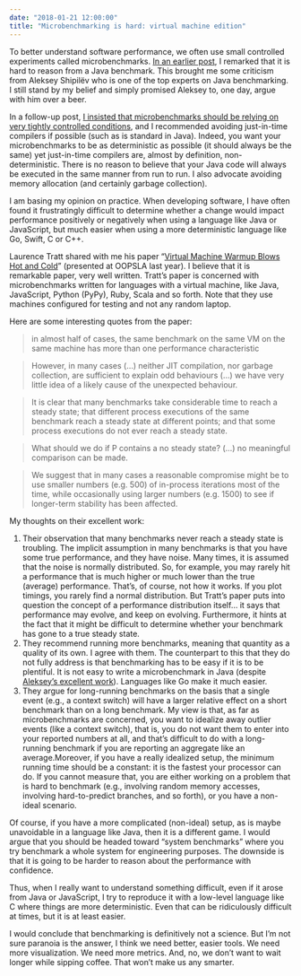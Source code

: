 ```yaml
---
date: "2018-01-21 12:00:00"
title: "Microbenchmarking is hard: virtual machine edition"
---
```




To better understand software performance, we often use small controlled experiments called microbenchmarks. [In an earlier post](/lemire/blog/2018/01/04/dont-make-it-appear-like-you-are-reading-your-own-recent-writes/), I remarked that it is hard to reason from a Java benchmark. This brought me some criticism from Aleksey Shipilëv who is one of the top experts on Java benchmarking. I still stand by my belief and simply promised Aleksey to, one day, argue with him over a beer.

In a follow-up post, [I insisted that microbenchmarks should be relying on very tightly controlled conditions](/lemire/blog/2018/01/16/microbenchmarking-calls-for-idealized-conditions/), and I recommended avoiding just-in-time compilers if possible (such as is standard in Java). Indeed, you want your microbenchmarks to be as deterministic as possible (it should always be the same) yet just-in-time compilers are, almost by definition, non-deterministic. There is no reason to believe that your Java code will always be executed in the same manner from run to run. I also advocate avoiding memory allocation (and certainly garbage collection).

I am basing my opinion on practice. When developing software, I have often found it frustratingly difficult to determine whether a change would impact performance positively or negatively when using a language like Java or JavaScript, but much easier when using a more deterministic language like Go, Swift, C or C++.

Laurence Tratt shared with me his paper &ldquo;[Virtual Machine Warmup Blows Hot and Cold](http://soft-dev.org/pubs/html/barrett_bolz-tereick_killick_mount_tratt__virtual_machine_warmup_blows_hot_and_cold_v6/)&rdquo; (presented at OOPSLA last year). I believe that it is remarkable paper, very well written. Tratt&rsquo;s paper is concerned with microbenchmarks written for languages with a virtual machine, like Java, JavaScript, Python (PyPy), Ruby, Scala and so forth. Note that they use machines configured for testing and not any random laptop.

Here are some interesting quotes from the paper:

> in almost half of cases, the same benchmark on the same VM on the same machine has more than one performance characteristic


> However, in many cases (&hellip;) neither JIT compilation, nor garbage collection, are sufficient to explain odd behaviours (&hellip;) we have very little idea of a likely cause of the unexpected behaviour.


> It is clear that many benchmarks take considerable time to reach a steady state; that different process executions of the same benchmark reach a steady state at different points; and that some process executions do not ever reach a steady state.


> What should we do if P contains a no steady state? (&hellip;) no meaningful comparison can be made.


> We suggest that in many cases a reasonable compromise might be to use smaller numbers (e.g. 500) of in-process iterations most of the time, while occasionally using larger numbers (e.g. 1500) to see if longer-term stability has been affected.


My thoughts on their excellent work:

1. Their observation that many benchmarks never reach a steady state is troubling. The implicit assumption in many benchmarks is that you have some true performance, and they have noise. Many times, it is assumed that the noise is normally distributed. So, for example, you may rarely hit a performance that is much higher or much lower than the true (average) performance. That&rsquo;s, of course, not how it works. If you plot timings, you rarely find a normal distribution. But Tratt&rsquo;s paper puts into question the concept of a performance distribution itself&hellip; it says that performance may evolve, and keep on evolving. Furthermore, it hints at the fact that it might be difficult to determine whether your benchmark has gone to a true steady state.
1. They recommend running more benchmarks, meaning that quantity as a quality of its own. I agree with them. The counterpart to this that they do not fully address is that benchmarking has to be easy if it is to be plentiful. It is not easy to write a microbenchmark in Java (despite [Aleksey&rsquo;s excellent work](http://openjdk.java.net/projects/code-tools/jmh/)). Languages like Go make it much easier.
1. They argue for long-running benchmarks on the basis that a single event (e.g., a context switch) will have a larger relative effect on a short benchmark than on a long benchmark. My view is that, as far as microbenchmarks are concerned, you want to idealize away outlier events (like a context switch), that is, you do not want them to enter into your reported numbers at all, and that&rsquo;s difficult to do with a long-running benchmark if you are reporting an aggregate like an average.Moreover, if you have a really idealized setup, the minimum running time should be a constant: it is the fastest your processor can do. If you cannot measure that, you are either working on a problem that is hard to benchmark (e.g., involving random memory accesses, involving hard-to-predict branches, and so forth), or you have a non-ideal scenario.

Of course, if you have a more complicated (non-ideal) setup, as is maybe unavoidable in a language like Java, then it is a different game. I would argue that you should be headed toward &ldquo;system benchmarks&rdquo; where you try benchmark a whole system for engineering purposes. The downside is that it is going to be harder to reason about the performance with confidence.

Thus, when I really want to understand something difficult, even if it arose from Java or JavaScript, I try to reproduce it with a low-level language like C where things are more deterministic. Even that can be ridiculously difficult at times, but it is at least easier.


I would conclude that benchmarking is definitively not a science. But I&rsquo;m not sure paranoia is the answer, I think we need better, easier tools. We need more visualization. We need more metrics. And, no, we don&rsquo;t want to wait longer while sipping coffee. That won&rsquo;t make us any smarter.

